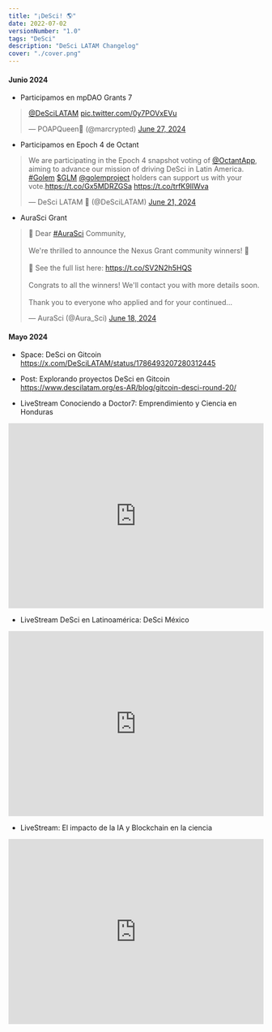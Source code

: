 ```yaml
---
title: "¡DeSci! 🌎"
date: 2022-07-02
versionNumber: "1.0"
tags: "DeSci"
description: "DeSci LATAM Changelog"
cover: "./cover.png"
---
```


#### Junio 2024
-	Participamos en mpDAO Grants 7
<blockquote class="twitter-tweet"><p lang="qme" dir="ltr"><a href="https://twitter.com/DeSciLATAM?ref_src=twsrc%5Etfw">@DeSciLATAM</a> <a href="https://t.co/0y7POVxEVu">pic.twitter.com/0y7POVxEVu</a></p>&mdash; POAPQueen💫 (@marcrypted) <a href="https://twitter.com/marcrypted/status/1806338513568485740?ref_src=twsrc%5Etfw">June 27, 2024</a></blockquote> <script async src="https://platform.twitter.com/widgets.js" charset="utf-8"></script>

-	Participamos en Epoch 4 de Octant
<blockquote class="twitter-tweet"><p lang="en" dir="ltr">We are participating in the Epoch 4 snapshot voting of <a href="https://twitter.com/OctantApp?ref_src=twsrc%5Etfw">@OctantApp</a>, aiming to advance our mission of driving DeSci in Latin America. <a href="https://twitter.com/hashtag/Golem?src=hash&amp;ref_src=twsrc%5Etfw">#Golem</a> <a href="https://twitter.com/search?q=%24GLM&amp;src=ctag&amp;ref_src=twsrc%5Etfw">$GLM</a> <a href="https://twitter.com/golemproject?ref_src=twsrc%5Etfw">@golemproject</a> holders can support us with your vote.<a href="https://t.co/Gx5MDRZGSa">https://t.co/Gx5MDRZGSa</a> <a href="https://t.co/trfK9lIWva">https://t.co/trfK9lIWva</a></p>&mdash; DeSci LATAM 🦋 (@DeSciLATAM) <a href="https://twitter.com/DeSciLATAM/status/1804215406644847094?ref_src=twsrc%5Etfw">June 21, 2024</a></blockquote> <script async src="https://platform.twitter.com/widgets.js" charset="utf-8"></script>

-	AuraSci Grant
<blockquote class="twitter-tweet" data-theme="dark"><p lang="en" dir="ltr">🚀 Dear <a href="https://twitter.com/hashtag/AuraSci?src=hash&amp;ref_src=twsrc%5Etfw">#AuraSci</a> Community,<br><br>We&#39;re thrilled to announce the Nexus Grant community winners! 🌟<br><br>📜 See the full list here: <a href="https://t.co/SV2N2h5HQS">https://t.co/SV2N2h5HQS</a><br><br>Congrats to all the winners! We&#39;ll contact you with more details soon.<br><br>Thank you to everyone who applied and for your continued…</p>&mdash; AuraSci (@Aura_Sci) <a href="https://twitter.com/Aura_Sci/status/1802952844527767806?ref_src=twsrc%5Etfw">June 18, 2024</a></blockquote> <script async src="https://platform.twitter.com/widgets.js" charset="utf-8"></script>


#### Mayo 2024
-	Space: DeSci on Gitcoin
https://x.com/DeSciLATAM/status/1786493207280312445

- Post: Explorando proyectos DeSci en Gitcoin
https://www.descilatam.org/es-AR/blog/gitcoin-desci-round-20/

- LiveStream Conociendo a Doctor7: Emprendimiento y Ciencia en Honduras
<iframe width="100%" height="365" src="https://www.youtube.com/embed/UiotMb0SGP4?si=-skVg8fSmNTJxr3u" title="YouTube video player" frameborder="0" allow="accelerometer; autoplay; clipboard-write; encrypted-media; gyroscope; picture-in-picture; web-share" referrerpolicy="strict-origin-when-cross-origin" allowfullscreen></iframe>

- LiveStream DeSci en Latinoamérica: DeSci México
<iframe width="100%" height="365" src="https://www.youtube.com/embed/zAikUCPTEH4?si=QKDS3s9F2kIijjwM" title="YouTube video player" frameborder="0" allow="accelerometer; autoplay; clipboard-write; encrypted-media; gyroscope; picture-in-picture; web-share" referrerpolicy="strict-origin-when-cross-origin" allowfullscreen></iframe>

- LiveStream: El impacto de la IA y Blockchain en la ciencia
<iframe width="100%" height="365" src="https://www.youtube.com/embed/dYg4HnPBhPk?si=aW-JIydUTSyj8epd" title="YouTube video player" frameborder="0" allow="accelerometer; autoplay; clipboard-write; encrypted-media; gyroscope; picture-in-picture; web-share" referrerpolicy="strict-origin-when-cross-origin" allowfullscreen></iframe>
